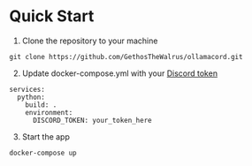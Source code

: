 # Quick Start

1. Clone the repository to your machine
```
git clone https://github.com/GethosTheWalrus/ollamacord.git
```

2. Update docker-compose.yml with your [Discord token](https://discord.com/developers/applications)
```
services:
  python:
    build: .
    environment:
      DISCORD_TOKEN: your_token_here
```

3. Start the app
```
docker-compose up
```
